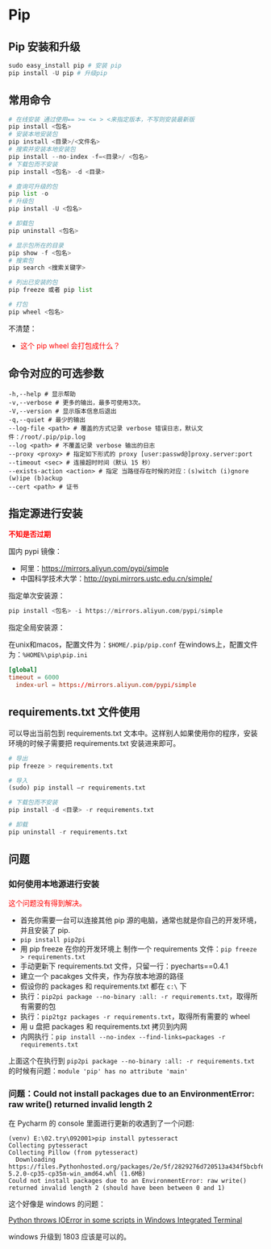 # Pip


## Pip 安装和升级

```py
sudo easy_install pip # 安装 pip
pip install -U pip # 升级pip
```

## 常用命令

```py
# 在线安装 通过使用== >= <= > <来指定版本，不写则安装最新版
pip install <包名>
# 安装本地安装包
pip install <目录>/<文件名>
# 搜索并安装本地安装包
pip install --no-index -f=<目录>/ <包名>
# 下载包而不安装
pip install <包名> -d <目录>

# 查询可升级的包
pip list -o
# 升级包
pip install -U <包名>

# 卸载包
pip uninstall <包名>

# 显示包所在的目录
pip show -f <包名>
# 搜索包
pip search <搜索关键字>

# 列出已安装的包
pip freeze 或者 pip list

# 打包
pip wheel <包名>
```

不清楚：

- <span style="color:red;">这个 pip wheel 会打包成什么？</span>


## 命令对应的可选参数

```
-h,--help # 显示帮助
-v,--verbose # 更多的输出，最多可使用3次。
-V,--version # 显示版本信息后退出
-q,--quiet # 最少的输出
--log-file <path> # 覆盖的方式记录 verbose 错误日志，默认文件：/root/.pip/pip.log
--log <path> # 不覆盖记录 verbose 输出的日志
--proxy <proxy> # 指定如下形式的 proxy [user:passwd@]proxy.server:port
--timeout <sec> # 连接超时时间（默认 15 秒）
--exists-action <action> # 指定 当路径存在时候的对应：(s)witch (i)gnore (w)ipe (b)ackup
--cert <path> # 证书
```


## 指定源进行安装

<span style="color:red">**不知是否过期**</span>

国内 pypi 镜像：

- 阿里：<https://mirrors.aliyun.com/pypi/simple>
- 中国科学技术大学：<http://pypi.mirrors.ustc.edu.cn/simple/>

指定单次安装源：

```py
pip install <包名> -i https://mirrors.aliyun.com/pypi/simple
```

指定全局安装源：

在unix和macos，配置文件为：`$HOME/.pip/pip.conf`
在windows上，配置文件为：`%HOME%\pip\pip.ini`

```conf
[global]
timeout = 6000
  index-url = https://mirrors.aliyun.com/pypi/simple
```



## requirements.txt 文件使用


可以导出当前包到 requirements.txt 文本中。这样别人如果使用你的程序，安装环境的时候子需要把 requirements.txt 安装进来即可。


```py
# 导出
pip freeze > requirements.txt

# 导入
(sudo) pip install –r requirements.txt

# 下载包而不安装
pip install -d <目录> -r requirements.txt

# 卸载
pip uninstall -r requirements.txt
```



## 问题

### 如何使用本地源进行安装

<span style="color:red;">这个问题没有得到解决。
</span>

- 首先你需要一台可以连接其他 pip 源的电脑，通常也就是你自己的开发环境，并且安装了 pip.
- `pip install pip2pi`
- 用 pip freeze 在你的开发环境上 制作一个 requirements 文件：`pip freeze > requirements.txt`
- 手动更新下 requirements.txt 文件，只留一行：pyecharts==0.4.1
- 建立一个 pacakges 文件夹，作为存放本地源的路径
- 假设你的 packages 和 requirements.txt 都在 `c:\` 下
- 执行：`pip2pi package --no-binary :all: -r requirements.txt`，取得所有需要的包
- 执行：`pip2tgz packages -r requirements.txt`，取得所有需要的 wheel
- 用 u 盘把 packages 和 requirements.txt 拷贝到内网
- 内网执行：`pip install --no-index --find-links=packages -r requirements.txt`

上面这个在执行到 `pip2pi package --no-binary :all: -r requirements.txt` 的时候有问题：`module 'pip' has no attribute 'main'`




### 问题：Could not install packages due to an EnvironmentError: raw write() returned invalid length 2

在 Pycharm 的 console 里面进行更新的收遇到了一个问题:

```
(venv) E:\02.try\092001>pip install pytesseract
Collecting pytesseract
Collecting Pillow (from pytesseract)
  Downloading https://files.Pythonhosted.org/packages/2e/5f/2829276d720513a434f5bcbf61316d98369a5707f6128b34c03f2213feb1/Pillow-5.2.0-cp35-cp35m-win_amd64.whl (1.6MB)
Could not install packages due to an EnvironmentError: raw write() returned invalid length 2 (should have been between 0 and 1)
```


这个好像是 windows 的问题：

[Python throws IOError in some scripts in Windows Integrated Terminal](https://github.com/Microsoft/vscode/issues/36630)

windows 升级到 1803 应该是可以的。
